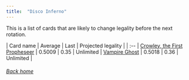 ```yaml
---
title:  "Disco Inferno"
---
```


This is a list of cards that are likely to change legality before the next rotation.

| Card name | Average | Last | Projected legality |
| :-- |
[Crowley, the First Propheseer](https://db.ygoprodeck.com/card/?search=Crowley,%20the%20First%20Propheseer) | 0.5009 | 0.35 | Unlimited |
[Vampire Ghost](https://db.ygoprodeck.com/card/?search=Vampire%20Ghost) | 0.5018 | 0.36 | Unlimited |

###### [Back home](index)
